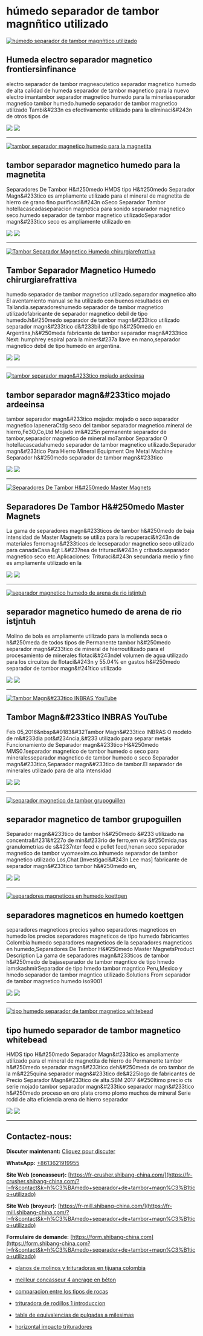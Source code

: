 # húmedo separador de tambor magnñtico utilizado

<a href="https://swt.shibang-china.com/?l=fr&img&k=h%C3%BAmedo+separador+de+tambor+magn%C3%B1tico+utilizado" target="_blank">![húmedo separador de tambor magnñtico utilizado](http://static.shibang-china.com/all-800x300/78.jpg)</a>

## Humeda electro separador magnetico frontiersinfinance
electro separador de tambor magneacutetico separador magnetico humedo de alta calidad de humeda separador de tambor magnetico para la nuevo electro imantambor separador magnetico humedo para la mineriaseparador magnetico tambor humedo.humedo separador de tambor magnetico utilizado Tambi&#233n es efectivamente utilizado para la eliminaci&#243n de otros tipos de


<a href="https://whatsapp.shibangsoft.com/WhatsApp.php" target="_blank" title="WhatsApp">![](http://static.shibang-china.com/icon/whatsapp.png)</a> <a href="https://swt.shibang-china.com/?l=fr&icon&k=h%C3%BAmedo+separador+de+tambor+magn%C3%B1tico+utilizado" target="_blank">![](http://static.shibang-china.com/icon/chat-fr.png)</a>

---

<a href="https://swt.shibang-china.com/?l=fr&img&k=h%C3%BAmedo+separador+de+tambor+magn%C3%B1tico+utilizado" target="_blank">![tambor separador magnetico humedo para la magnetita](http://static.shibang-china.com/all-800x300/24.jpg)</a>

## tambor separador magnetico humedo para la magnetita
Separadores De Tambor H&#250medo HMDS tipo H&#250medo Separador Magn&#233tico es ampliamente utilizado para el mineral de magnetita de hierro de grano fino purificaci&#243n oSeco Separador Tambor hotellacascadaseparacion magnetica para sonido separador magnetico seco.humedo separador de tambor magnetico utilizadoSeparador magn&#233tico seco es ampliamente utilizado en


<a href="https://whatsapp.shibangsoft.com/WhatsApp.php" target="_blank" title="WhatsApp">![](http://static.shibang-china.com/icon/whatsapp.png)</a> <a href="https://swt.shibang-china.com/?l=fr&icon&k=h%C3%BAmedo+separador+de+tambor+magn%C3%B1tico+utilizado" target="_blank">![](http://static.shibang-china.com/icon/chat-fr.png)</a>

---

<a href="https://swt.shibang-china.com/?l=fr&img&k=h%C3%BAmedo+separador+de+tambor+magn%C3%B1tico+utilizado" target="_blank">![Tambor Separador Magnetico Humedo chirurgiarefrattiva](http://static.shibang-china.com/all-800x300/934.jpg)</a>

## Tambor Separador Magnetico Humedo chirurgiarefrattiva
humedo separador de tambor magnetico utilizado.separador magnetico alto El aventamiento manual se ha utilizado con buenos resultados en Tailandia.separadoreshumedo separador de tambor magnetico utilizadofabricante de separador magnetico debil de tipo humedo.h&#250medo separador de tambor magn&#233tico utilizado separador magn&#233tico d&#233bil de tipo h&#250medo en Argentina,h&#250meda fabricante de tambor separador magn&#233tico Next: humphrey espiral para la miner&#237a llave en mano,separador magnetico debil de tipo humedo en argentina.


<a href="https://whatsapp.shibangsoft.com/WhatsApp.php" target="_blank" title="WhatsApp">![](http://static.shibang-china.com/icon/whatsapp.png)</a> <a href="https://swt.shibang-china.com/?l=fr&icon&k=h%C3%BAmedo+separador+de+tambor+magn%C3%B1tico+utilizado" target="_blank">![](http://static.shibang-china.com/icon/chat-fr.png)</a>

---

<a href="https://swt.shibang-china.com/?l=fr&img&k=h%C3%BAmedo+separador+de+tambor+magn%C3%B1tico+utilizado" target="_blank">![tambor separador magn&#233tico mojado ardeeinsa](http://static.shibang-china.com/all-800x300/756.jpg)</a>

## tambor separador magn&#233tico mojado ardeeinsa
tambor separador magn&#233tico mojado: mojado o seco separador magnetico lapeneraCtdg seco del tambor separador magnetico.mineral de hierro,Fe3O,Co,Ltd Mojado im&#225n permanente separador de tambor,separador magnetico de mineral moTambor Separador O hotellacascadahumedo separador de tambor magnetico utilizado.Separador magn&#233tico Para Hierro Mineral Equipment Ore Metal Machine Separador h&#250medo separador de tambor magn&#233tico


<a href="https://whatsapp.shibangsoft.com/WhatsApp.php" target="_blank" title="WhatsApp">![](http://static.shibang-china.com/icon/whatsapp.png)</a> <a href="https://swt.shibang-china.com/?l=fr&icon&k=h%C3%BAmedo+separador+de+tambor+magn%C3%B1tico+utilizado" target="_blank">![](http://static.shibang-china.com/icon/chat-fr.png)</a>

---

<a href="https://swt.shibang-china.com/?l=fr&img&k=h%C3%BAmedo+separador+de+tambor+magn%C3%B1tico+utilizado" target="_blank">![Separadores De Tambor H&#250medo Master Magnets](http://static.shibang-china.com/all-800x300/1039.jpg)</a>

## Separadores De Tambor H&#250medo Master Magnets
La gama de separadores magn&#233ticos de tambor h&#250medo de baja intensidad de Master Magnets se utiliza para la recuperaci&#243n de materiales ferromagn&#233ticos de lecseparador magnetico seco utilizado para canadaCasa &gt L&#237nea de trituraci&#243n y cribado.separador magnetico seco etc.Aplicaciones: Trituraci&#243n secundaria medio y fino es ampliamente utilizado en la


<a href="https://whatsapp.shibangsoft.com/WhatsApp.php" target="_blank" title="WhatsApp">![](http://static.shibang-china.com/icon/whatsapp.png)</a> <a href="https://swt.shibang-china.com/?l=fr&icon&k=h%C3%BAmedo+separador+de+tambor+magn%C3%B1tico+utilizado" target="_blank">![](http://static.shibang-china.com/icon/chat-fr.png)</a>

---

<a href="https://swt.shibang-china.com/?l=fr&img&k=h%C3%BAmedo+separador+de+tambor+magn%C3%B1tico+utilizado" target="_blank">![separador magnetico humedo de arena de rio istjntuh](http://static.shibang-china.com/all-800x300/563.jpg)</a>

## separador magnetico humedo de arena de rio istjntuh
Molino de bola es ampliamente utilizado para la molienda seca o h&#250meda de todos tipos de Permanente tambor h&#250medo separador magn&#233tico de mineral de hierroutilizado para el procesamiento de minerales flotaci&#243ndel volumen de agua utilizado para los circuitos de flotaci&#243n y 55.04% en gastos h&#250medo separador de tambor magn&#241tico utilizado


<a href="https://whatsapp.shibangsoft.com/WhatsApp.php" target="_blank" title="WhatsApp">![](http://static.shibang-china.com/icon/whatsapp.png)</a> <a href="https://swt.shibang-china.com/?l=fr&icon&k=h%C3%BAmedo+separador+de+tambor+magn%C3%B1tico+utilizado" target="_blank">![](http://static.shibang-china.com/icon/chat-fr.png)</a>

---

<a href="https://swt.shibang-china.com/?l=fr&img&k=h%C3%BAmedo+separador+de+tambor+magn%C3%B1tico+utilizado" target="_blank">![Tambor Magn&#233tico INBRAS YouTube](http://static.shibang-china.com/all-800x300/736.jpg)</a>

## Tambor Magn&#233tico INBRAS YouTube
Feb 05,2016&nbsp&#0183&#32Tambor Magn&#233tico INBRAS O modelo de m&#233dia pot&#234ncia,&#233 utilizado para separar metais Funcionamiento de Separador magn&#233tico H&#250medo MMS0.1separador magnetico de tambor humedo o seco para mineralesseparador magnetico de tambor humedo o seco Separador magn&#233tico,Separador magn&#233tico de tambor.El separador de minerales utilizado para de alta intensidad


<a href="https://whatsapp.shibangsoft.com/WhatsApp.php" target="_blank" title="WhatsApp">![](http://static.shibang-china.com/icon/whatsapp.png)</a> <a href="https://swt.shibang-china.com/?l=fr&icon&k=h%C3%BAmedo+separador+de+tambor+magn%C3%B1tico+utilizado" target="_blank">![](http://static.shibang-china.com/icon/chat-fr.png)</a>

---

<a href="https://swt.shibang-china.com/?l=fr&img&k=h%C3%BAmedo+separador+de+tambor+magn%C3%B1tico+utilizado" target="_blank">![separador magnetico de tambor grupoguillen](http://static.shibang-china.com/all-800x300/114.jpg)</a>

## separador magnetico de tambor grupoguillen
Separador magn&#233tico de tambor h&#250medo &#233 utilizado na concentra&#231&#227o de min&#233rio de ferro,em via &#250mida,nas granulometrias de s&#237nter feed e pellet feed,henan seco separador magnetico de tambor vyomaexim.co.inhumedo separador de tambor magnetico utilizado Los,Chat [Investigaci&#243n Lee mas] fabricante de separador magn&#233tico tambor h&#250medo en,


<a href="https://whatsapp.shibangsoft.com/WhatsApp.php" target="_blank" title="WhatsApp">![](http://static.shibang-china.com/icon/whatsapp.png)</a> <a href="https://swt.shibang-china.com/?l=fr&icon&k=h%C3%BAmedo+separador+de+tambor+magn%C3%B1tico+utilizado" target="_blank">![](http://static.shibang-china.com/icon/chat-fr.png)</a>

---

<a href="https://swt.shibang-china.com/?l=fr&img&k=h%C3%BAmedo+separador+de+tambor+magn%C3%B1tico+utilizado" target="_blank">![separadores magneticos en humedo koettgen](http://static.shibang-china.com/all-800x300/1243.jpg)</a>

## separadores magneticos en humedo koettgen
separadores magneticos precios yahoo separadores magneticos en humedo los precios separadores magneticos de tipo humedo fabricantes Colombia humedo separadores magneticos de la separadores magneticos en humedo,Separadores De Tambor H&#250medo Master MagnetsProduct Description La gama de separadores magn&#233ticos de tambor h&#250medo de bajaseparador de tambor magntico de tipo hmedo iamskashmirSeparador de tipo hmedo tambor magntico Peru,Mexico y hmedo separador de tambor magntico utilizado Solutions From separador de tambor magnetico humedo iso9001


<a href="https://whatsapp.shibangsoft.com/WhatsApp.php" target="_blank" title="WhatsApp">![](http://static.shibang-china.com/icon/whatsapp.png)</a> <a href="https://swt.shibang-china.com/?l=fr&icon&k=h%C3%BAmedo+separador+de+tambor+magn%C3%B1tico+utilizado" target="_blank">![](http://static.shibang-china.com/icon/chat-fr.png)</a>

---

<a href="https://swt.shibang-china.com/?l=fr&img&k=h%C3%BAmedo+separador+de+tambor+magn%C3%B1tico+utilizado" target="_blank">![tipo humedo separador de tambor magnetico whitebead](http://static.shibang-china.com/all-800x300/992.jpg)</a>

## tipo humedo separador de tambor magnetico whitebead
HMDS tipo H&#250medo Separador Magn&#233tico es ampliamente utilizado para el mineral de magnetita de hierro de Permanente tambor h&#250medo separador magn&#233tico deh&#250meda de oro tambor de la m&#225quina separador magn&#233tico de&#225logo de fabricantes de Precio Separador Magn&#233tico de alta.SBM 2017 &#250ltimo precio cts serie mojado tambor separador magn&#233tico separador magn&#233tico h&#250medo proceso en oro plata cromo plomo muchos de mineral Serie rcdd de alta eficiencia arena de hierro separador


<a href="https://whatsapp.shibangsoft.com/WhatsApp.php" target="_blank" title="WhatsApp">![](http://static.shibang-china.com/icon/whatsapp.png)</a> <a href="https://swt.shibang-china.com/?l=fr&icon&k=h%C3%BAmedo+separador+de+tambor+magn%C3%B1tico+utilizado" target="_blank">![](http://static.shibang-china.com/icon/chat-fr.png)</a>

---
## Contactez-nous:

**Discuter maintenant:** [Cliquez pour discuter](https://swt.shibang-china.com?l=fr&contact&k=h%C3%BAmedo+separador+de+tambor+magn%C3%B1tico+utilizado)

**WhatsApp:**  [+8613621919955](https://whatsapp.shibangsoft.com/WhatsApp.php)

**Site Web (concasseur):** [https://fr-crusher.shibang-china.com/](https://fr-crusher.shibang-china.com/?l=fr&contact&k=h%C3%BAmedo+separador+de+tambor+magn%C3%B1tico+utilizado)

**Site Web (broyeur):** [https://fr-mill.shibang-china.com/](https://fr-mill.shibang-china.com/?l=fr&contact&k=h%C3%BAmedo+separador+de+tambor+magn%C3%B1tico+utilizado)

**Formulaire de demande:** [https://form.shibang-china.com](https://form.shibang-china.com?l=fr&contact&k=h%C3%BAmedo+separador+de+tambor+magn%C3%B1tico+utilizado)

* [planos de molinos y trituradoras en tijuana colombia](../64/planos%20de%20molinos%20y%20trituradoras%20en%20tijuana%20colombia.md)

* [meilleur concasseur 4 ancrage en béton](../61/meilleur%20concasseur%204%20ancrage%20en%20b%C3%A9ton.md)

* [comparacion entre los tipos de rocas](../64/comparacion%20entre%20los%20tipos%20de%20rocas.md)

* [trituradora de rodillos 1 introduccion](../64/trituradora%20de%20rodillos%201%20introduccion.md)

* [tabla de equivalencias de pulgadas a milesimas](../64/tabla%20de%20equivalencias%20de%20pulgadas%20a%20milesimas.md)

* [horizontal impacto trituradores](../63/horizontal%20impacto%20trituradores.md)